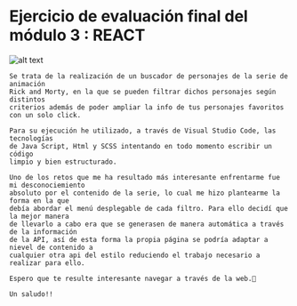 # Ejercicio de evaluación final del módulo 3 : REACT

![alt text](https://github.com/IreGonzalez/modulo-3-evaluacion-final-IreGonzalez/blob/master/src/images/Rick_and_Morty_-_logo_(English).png "RICK AND MORTY")

    Se trata de la realización de un buscador de personajes de la serie de animación 
    Rick and Morty, en la que se pueden filtrar dichos personajes según distintos 
    criterios además de poder ampliar la info de tus personajes favoritos
    con un solo click.

    Para su ejecución he utilizado, a través de Visual Studio Code, las tecnologías
    de Java Script, Html y SCSS intentando en todo momento escribir un código
    limpio y bien estructurado.
    
    Uno de los retos que me ha resultado más interesante enfrentarme fue mi desconociemiento
    absoluto por el contenido de la serie, lo cual me hizo plantearme la forma en la que 
    debía abordar el menú desplegable de cada filtro. Para ello decidí que la mejor manera 
    de llevarlo a cabo era que se generasen de manera automática a través de la información 
    de la API, así de esta forma la propia página se podría adaptar a nievel de contenido a 
    cualquier otra api del estilo reduciendo el trabajo necesario a realizar para ello.

    Espero que te resulte interesante navegar a través de la web.🚀

    Un saludo!!
